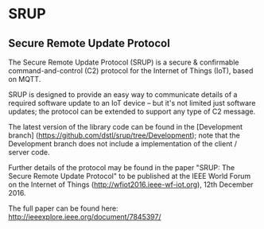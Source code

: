 # SRUP

## Secure Remote Update Protocol
The Secure Remote Update Protocol (SRUP) is a secure & confirmable command-and-control (C2) protocol for the Internet of Things (IoT), based on MQTT.

SRUP is designed to provide an easy way to communicate details of a required software update to an IoT device – but it's not limited just software updates; the protocol can be extended to support any type of C2 message.

The latest version of the library code can be found in the [Development branch] (https://github.com/dstl/srup/tree/Development); note that the Development branch does not include a implementation of the client / server code.

Further details of the protocol may be found in the paper "SRUP: The Secure Remote Update Protocol" to be published at the IEEE World Forum on the Internet of Things (http://wfiot2016.ieee-wf-iot.org), 12th December 2016. 

The full paper can be found here: http://ieeexplore.ieee.org/document/7845397/
